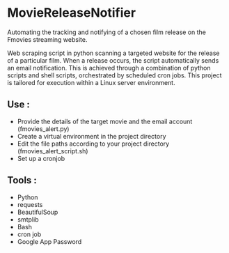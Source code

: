 # MovieReleaseNotifier

Automating the tracking and notifying of a chosen film release on the Fmovies streaming website.

Web scraping script in python scanning a targeted website for the release of a particular film. When a release occurs, the script automatically sends an email notification.
This is achieved through a combination of python scripts and shell scripts, orchestrated by scheduled cron jobs.
This project is tailored for execution within a Linux server environment.

## Use :

- Provide the details of the target movie and the email account (fmovies_alert.py)
- Create a virtual environment in the project directory
- Edit the file paths according to your project directory (fmovies_alert_script.sh)
- Set up a cronjob

## Tools :

- Python
- requests
- BeautifulSoup
- smtplib
- Bash
- cron job
- Google App Password
